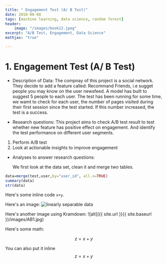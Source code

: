 ```yaml
---
title: " Engagement Test (A/ B Test)"
date: 2018-08-08
tags: [machine learning, data science, random forest]
header:
    image: "/images/book12.jpeg"
excerpt: "A/B Test, Engagement, Data Science" 
mathjax: "true"

---
```


# 1. Engagement Test (A/ B Test)

* Description of Data:
The compnay of this project is a social network. They decide to add a feature called: Recommand Friends, i.e sugget people you may know on the user newsfeed. A model has built to suggest 5 people to each user. The test has been running for some time, we wamt to check for each user, the number of pages visited during their first session since the test started. If this number increased, the test is a success.

* Research questions:
This project aims to check A/B test result to test whether new feature has positive effect on
engagement. And identify the test performance on different user segments.
1. Perform A/B test
2. Look at actionable insights to improve engagement


* Analyses to answer research questions:

  We first look at the data set, clean it and merge two tables.

```r
data=merge(test,user,by="user_id", all.x=TRUE)
summary(data)
str(data)
```

Here's some inline code `x+y`.

Here's an image:
<img src="{{ site.url }}{{ site.baseurl }}/images/AB1.jpg" alt="linearly separable data">

Here's another image using Kramdown:
![alt]({{ site.url }}{{ site.baseurl }}/images/AB1.jpg)

Here's some math:

$$z=x+y$$

You can also put it inline $$z=x+y$$




